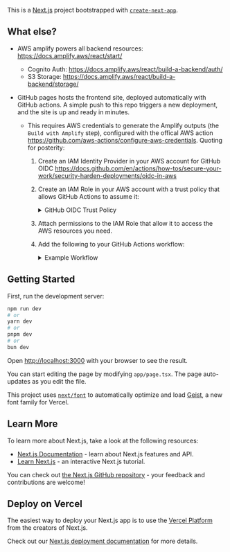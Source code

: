 This is a [Next.js](https://nextjs.org) project bootstrapped with [`create-next-app`](https://nextjs.org/docs/app/api-reference/cli/create-next-app).

## What else?

-   AWS amplify powers all backend resources: https://docs.amplify.aws/react/start/
    -   Cognito Auth: https://docs.amplify.aws/react/build-a-backend/auth/
    -   S3 Storage: https://docs.amplify.aws/react/build-a-backend/storage/
-   GitHub pages hosts the frontend site, deployed automatically with GitHub actions. A simple push to this repo triggers a new deployment, and the site is up and ready in minutes.

    -   This requires AWS credentials to generate the Amplify outputs (the `Build with Amplify` step), configured with the offical AWS action https://github.com/aws-actions/configure-aws-credentials. Quoting for posterity:

        1.  Create an IAM Identity Provider in your AWS account for GitHub OIDC https://docs.github.com/en/actions/how-tos/secure-your-work/security-harden-deployments/oidc-in-aws

        2.  Create an IAM Role in your AWS account with a trust policy that allows GitHub
            Actions to assume it:

            <details>
            <summary>GitHub OIDC Trust Policy</summary>

                ```json
                {
                "Version": "2012-10-17",
                "Statement": [
                    {
                    "Effect": "Allow",
                    "Principal": {
                        "Federated": "arn:aws:iam::<AWS_ACCOUNT_ID>:oidc-provider/token.actions.githubusercontent.com"
                    },
                    "Action": "sts:AssumeRoleWithWebIdentity",
                    "Condition": {
                        "StringEquals": {
                        "token.actions.githubusercontent.com:aud": "sts.amazonaws.com",
                        "token.actions.githubusercontent.com:sub": "repo:<GITHUB_ORG>/<GITHUB_REPOSITORY>:ref:refs/heads/<GITHUB_BRANCH>"
                        }
                    }
                    }
                ]
                }
                ```
                </details>

        3.  Attach permissions to the IAM Role that allow it to access the AWS resources
            you need.
        4.  Add the following to your GitHub Actions workflow:

            <details>
            <summary>Example Workflow</summary>

            ```yaml
            # Need ID token write permission to use OIDC
            permissions:
                id-token: write
            jobs:
                run_job_with_aws:
                    runs-on: ubuntu-latest
                    steps:
                        - name: Configure AWS Credentials
                        uses: aws-actions/configure-aws-credentials@main # Or a specific version
                        with:
                            role-to-assume: <Role ARN you created in step 2>
                            aws-region: <AWS Region you want to use>
                        - name: Additional steps
                        run: |
                            # Your commands that require AWS credentials
                            aws sts get-caller-identity
            ```

            </details>

## Getting Started

First, run the development server:

```bash
npm run dev
# or
yarn dev
# or
pnpm dev
# or
bun dev
```

Open [http://localhost:3000](http://localhost:3000) with your browser to see the result.

You can start editing the page by modifying `app/page.tsx`. The page auto-updates as you edit the file.

This project uses [`next/font`](https://nextjs.org/docs/app/building-your-application/optimizing/fonts) to automatically optimize and load [Geist](https://vercel.com/font), a new font family for Vercel.

## Learn More

To learn more about Next.js, take a look at the following resources:

-   [Next.js Documentation](https://nextjs.org/docs) - learn about Next.js features and API.
-   [Learn Next.js](https://nextjs.org/learn) - an interactive Next.js tutorial.

You can check out [the Next.js GitHub repository](https://github.com/vercel/next.js) - your feedback and contributions are welcome!

## Deploy on Vercel

The easiest way to deploy your Next.js app is to use the [Vercel Platform](https://vercel.com/new?utm_medium=default-template&filter=next.js&utm_source=create-next-app&utm_campaign=create-next-app-readme) from the creators of Next.js.

Check out our [Next.js deployment documentation](https://nextjs.org/docs/app/building-your-application/deploying) for more details.
